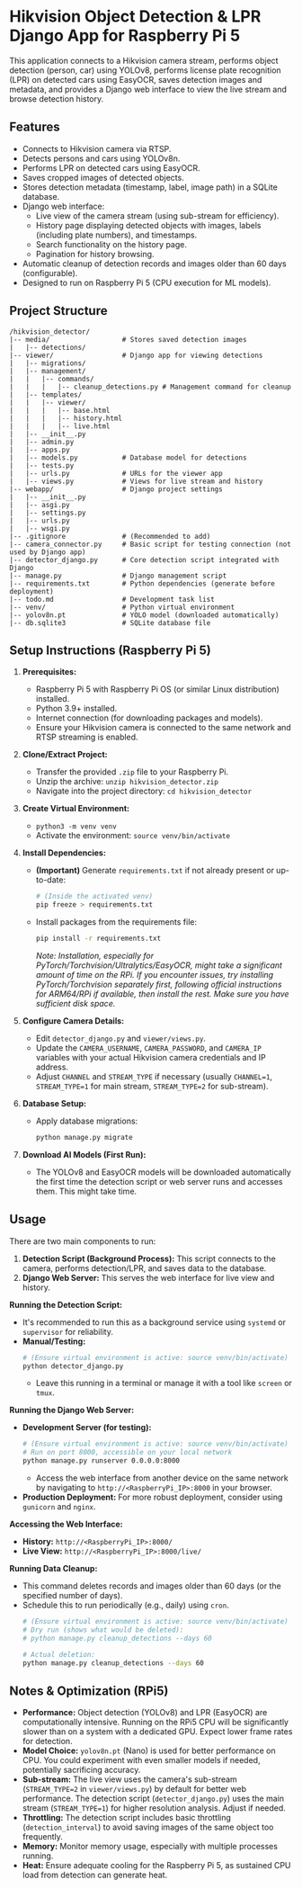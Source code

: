 # Hikvision Object Detection & LPR Django App for Raspberry Pi 5

This application connects to a Hikvision camera stream, performs object detection (person, car) using YOLOv8, performs license plate recognition (LPR) on detected cars using EasyOCR, saves detection images and metadata, and provides a Django web interface to view the live stream and browse detection history.

## Features

*   Connects to Hikvision camera via RTSP.
*   Detects persons and cars using YOLOv8n.
*   Performs LPR on detected cars using EasyOCR.
*   Saves cropped images of detected objects.
*   Stores detection metadata (timestamp, label, image path) in a SQLite database.
*   Django web interface:
    *   Live view of the camera stream (using sub-stream for efficiency).
    *   History page displaying detected objects with images, labels (including plate numbers), and timestamps.
    *   Search functionality on the history page.
    *   Pagination for history browsing.
*   Automatic cleanup of detection records and images older than 60 days (configurable).
*   Designed to run on Raspberry Pi 5 (CPU execution for ML models).

## Project Structure

```
/hikvision_detector/
|-- media/                  # Stores saved detection images
|   |-- detections/
|-- viewer/                 # Django app for viewing detections
|   |-- migrations/
|   |-- management/
|   |   |-- commands/
|   |   |   |-- cleanup_detections.py # Management command for cleanup
|   |-- templates/
|   |   |-- viewer/
|   |   |   |-- base.html
|   |   |   |-- history.html
|   |   |   |-- live.html
|   |-- __init__.py
|   |-- admin.py
|   |-- apps.py
|   |-- models.py           # Database model for detections
|   |-- tests.py
|   |-- urls.py             # URLs for the viewer app
|   |-- views.py            # Views for live stream and history
|-- webapp/                 # Django project settings
|   |-- __init__.py
|   |-- asgi.py
|   |-- settings.py
|   |-- urls.py
|   |-- wsgi.py
|-- .gitignore              # (Recommended to add)
|-- camera_connector.py     # Basic script for testing connection (not used by Django app)
|-- detector_django.py      # Core detection script integrated with Django
|-- manage.py               # Django management script
|-- requirements.txt        # Python dependencies (generate before deployment)
|-- todo.md                 # Development task list
|-- venv/                   # Python virtual environment
|-- yolov8n.pt              # YOLO model (downloaded automatically)
|-- db.sqlite3              # SQLite database file
```

## Setup Instructions (Raspberry Pi 5)

1.  **Prerequisites:**
    *   Raspberry Pi 5 with Raspberry Pi OS (or similar Linux distribution) installed.
    *   Python 3.9+ installed.
    *   Internet connection (for downloading packages and models).
    *   Ensure your Hikvision camera is connected to the same network and RTSP streaming is enabled.

2.  **Clone/Extract Project:**
    *   Transfer the provided `.zip` file to your Raspberry Pi.
    *   Unzip the archive: `unzip hikvision_detector.zip`
    *   Navigate into the project directory: `cd hikvision_detector`

3.  **Create Virtual Environment:**
    *   `python3 -m venv venv`
    *   Activate the environment: `source venv/bin/activate`

4.  **Install Dependencies:**
    *   **(Important)** Generate `requirements.txt` if not already present or up-to-date:
        ```bash
        # (Inside the activated venv)
        pip freeze > requirements.txt
        ```
    *   Install packages from the requirements file:
        ```bash
        pip install -r requirements.txt
        ```
        *Note: Installation, especially for PyTorch/Torchvision/Ultralytics/EasyOCR, might take a significant amount of time on the RPi.* 
        *If you encounter issues, try installing PyTorch/Torchvision separately first, following official instructions for ARM64/RPi if available, then install the rest.* 
        *Make sure you have sufficient disk space.* 

5.  **Configure Camera Details:**
    *   Edit `detector_django.py` and `viewer/views.py`.
    *   Update the `CAMERA_USERNAME`, `CAMERA_PASSWORD`, and `CAMERA_IP` variables with your actual Hikvision camera credentials and IP address.
    *   Adjust `CHANNEL` and `STREAM_TYPE` if necessary (usually `CHANNEL=1`, `STREAM_TYPE=1` for main stream, `STREAM_TYPE=2` for sub-stream).

6.  **Database Setup:**
    *   Apply database migrations:
        ```bash
        python manage.py migrate
        ```

7.  **Download AI Models (First Run):**
    *   The YOLOv8 and EasyOCR models will be downloaded automatically the first time the detection script or web server runs and accesses them. This might take time.

## Usage

There are two main components to run:

1.  **Detection Script (Background Process):** This script connects to the camera, performs detection/LPR, and saves data to the database.
2.  **Django Web Server:** This serves the web interface for live view and history.

**Running the Detection Script:**

*   It's recommended to run this as a background service using `systemd` or `supervisor` for reliability.
*   **Manual/Testing:**
    ```bash
    # (Ensure virtual environment is active: source venv/bin/activate)
    python detector_django.py
    ```
    *   Leave this running in a terminal or manage it with a tool like `screen` or `tmux`.

**Running the Django Web Server:**

*   **Development Server (for testing):**
    ```bash
    # (Ensure virtual environment is active: source venv/bin/activate)
    # Run on port 8000, accessible on your local network
    python manage.py runserver 0.0.0.0:8000
    ```
    *   Access the web interface from another device on the same network by navigating to `http://<RaspberryPi_IP>:8000` in your browser.
*   **Production Deployment:** For more robust deployment, consider using `gunicorn` and `nginx`.

**Accessing the Web Interface:**

*   **History:** `http://<RaspberryPi_IP>:8000/`
*   **Live View:** `http://<RaspberryPi_IP>:8000/live/`

**Running Data Cleanup:**

*   This command deletes records and images older than 60 days (or the specified number of days).
*   Schedule this to run periodically (e.g., daily) using `cron`.
    ```bash
    # (Ensure virtual environment is active: source venv/bin/activate)
    # Dry run (shows what would be deleted):
    # python manage.py cleanup_detections --days 60 

    # Actual deletion:
    python manage.py cleanup_detections --days 60 
    ```

## Notes & Optimization (RPi5)

*   **Performance:** Object detection (YOLOv8) and LPR (EasyOCR) are computationally intensive. Running on the RPi5 CPU will be significantly slower than on a system with a dedicated GPU. Expect lower frame rates for detection.
*   **Model Choice:** `yolov8n.pt` (Nano) is used for better performance on CPU. You could experiment with even smaller models if needed, potentially sacrificing accuracy.
*   **Sub-stream:** The live view uses the camera's sub-stream (`STREAM_TYPE=2` in `viewer/views.py`) by default for better web performance. The detection script (`detector_django.py`) uses the main stream (`STREAM_TYPE=1`) for higher resolution analysis. Adjust if needed.
*   **Throttling:** The detection script includes basic throttling (`detection_interval`) to avoid saving images of the same object too frequently.
*   **Memory:** Monitor memory usage, especially with multiple processes running.
*   **Heat:** Ensure adequate cooling for the Raspberry Pi 5, as sustained CPU load from detection can generate heat.

